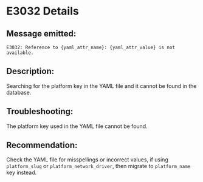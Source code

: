 # E3032 Details

## Message emitted:

`E3032: Reference to {yaml_attr_name}: {yaml_attr_value} is not available.`

## Description:

Searching for the platform key in the YAML file and it cannot be found in the database.

## Troubleshooting:

The platform key used in the YAML file cannot be found.

## Recommendation:

Check the YAML file for misspellings or incorrect values, if using `platform_slug` or `platform_network_driver`, then migrate to `platform_name` key instead.